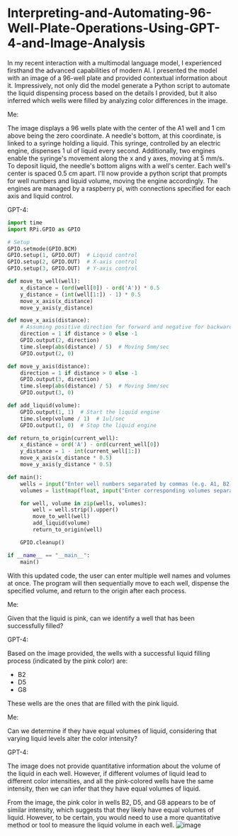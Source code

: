 # Interpreting-and-Automating-96-Well-Plate-Operations-Using-GPT-4-and-Image-Analysis

In my recent interaction with a multimodal language model, I experienced firsthand the advanced capabilities of modern AI. I presented the model with an image of a 96-well plate and provided contextual information about it. Impressively, not only did the model generate a Python script to automate the liquid dispensing process based on the details I provided, but it also inferred which wells were filled by analyzing color differences in the image.

Me:
 

The image displays a 96 wells plate with the center of the A1 well and 1 cm above being the zero coordinate. A needle's bottom, at this coordinate, is linked to a syringe holding a liquid. This syringe, controlled by an electric engine, dispenses 1 ul of liquid every second. Additionally, two engines enable the syringe's movement along the x and y axes, moving at 5 mm/s. To deposit liquid, the needle's bottom aligns with a well's center. Each well's center is spaced 0.5 cm apart. I'll now provide a python script that prompts for well numbers and liquid volume, moving the engine accordingly. The engines are managed by a raspberry pi, with connections specified for each axis and liquid control.

GPT-4:

```python
import time
import RPi.GPIO as GPIO

# Setup
GPIO.setmode(GPIO.BCM)
GPIO.setup(1, GPIO.OUT)  # Liquid control
GPIO.setup(2, GPIO.OUT)  # X-axis control
GPIO.setup(3, GPIO.OUT)  # Y-axis control

def move_to_well(well):
    x_distance = (ord(well[0]) - ord('A')) * 0.5
    y_distance = (int(well[1:]) - 1) * 0.5
    move_x_axis(x_distance)
    move_y_axis(y_distance)

def move_x_axis(distance):
    # Assuming positive direction for forward and negative for backward
    direction = 1 if distance > 0 else -1
    GPIO.output(2, direction)
    time.sleep(abs(distance) / 5)  # Moving 5mm/sec
    GPIO.output(2, 0)

def move_y_axis(distance):
    direction = 1 if distance > 0 else -1
    GPIO.output(3, direction)
    time.sleep(abs(distance) / 5)  # Moving 5mm/sec
    GPIO.output(3, 0)

def add_liquid(volume):
    GPIO.output(1, 1)  # Start the liquid engine
    time.sleep(volume / 1)  # 1ul/sec
    GPIO.output(1, 0)  # Stop the liquid engine

def return_to_origin(current_well):
    x_distance = ord('A') - ord(current_well[0])
    y_distance = 1 - int(current_well[1:])
    move_x_axis(x_distance * 0.5)
    move_y_axis(y_distance * 0.5)

def main():
    wells = input("Enter well numbers separated by commas (e.g. A1, B2): ").split(',')
    volumes = list(map(float, input("Enter corresponding volumes separated by commas (e.g. 10, 20): ").split(',')))

    for well, volume in zip(wells, volumes):
        well = well.strip().upper()
        move_to_well(well)
        add_liquid(volume)
        return_to_origin(well)

    GPIO.cleanup()

if __name__ == "__main__":
    main()
```

With this updated code, the user can enter multiple well names and volumes at once. The program will then sequentially move to each well, dispense the specified volume, and return to the origin after each process.

Me:

 

Given that the liquid is pink, can we identify a well that has been successfully filled?

GPT-4:

Based on the image provided, the wells with a successful liquid filling process (indicated by the pink color) are:

- B2
- D5
- G8

These wells are the ones that are filled with the pink liquid.

Me:

Can we determine if they have equal volumes of liquid, considering that varying liquid levels alter the color intensity?

GPT-4:

The image does not provide quantitative information about the volume of the liquid in each well. However, if different volumes of liquid lead to different color intensities, and all the pink-colored wells have the same intensity, then we can infer that they have equal volumes of liquid. 

From the image, the pink color in wells B2, D5, and G8 appears to be of similar intensity, which suggests that they likely have equal volumes of liquid. However, to be certain, you would need to use a more quantitative method or tool to measure the liquid volume in each well.
![image](https://github.com/arahjou/Interpreting-and-Automating-96-Well-Plate-Operations-Using-GPT-4-and-Image-Analysis/assets/88965480/f1eaacd9-4662-4bc2-8522-da00a9a2f537)
